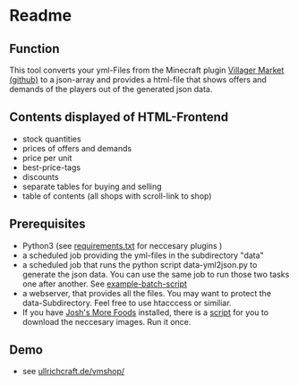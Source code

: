 # Readme

## Function

This tool converts your yml-Files from the Minecraft plugin [Villager Market](https://www.spigotmc.org/resources/villager-market-the-ultimate-shop-plugin.82965/) [(github)](https://github.com/Bestem0r/VillagerMarket) to a json-array and provides a html-file that shows offers and demands of the players out of the generated json data.

## Contents displayed of HTML-Frontend

- stock quantities
- prices of offers and demands
- price per unit
- best-price-tags
- discounts
- separate tables for buying and selling
- table of contents (all shops with scroll-link to shop)

## Prerequisites

- Python3 (see [requirements.txt](requirements.txt) for neccesary plugins )
- a scheduled job providing the yml-files in the subdirectory "data"
- a scheduled job that runs the python script data-yml2json.py to generate the json data. You can use the same job to run those two tasks one after another. See [example-batch-script](mc-dealer-copy-execute.bat)
- a webserver, that provides all the files. You may want to protect the data-Subdirectory. Feel free to use htacccess or similiar.
- If you have [Josh's More Foods](https://modrinth.com/datapack/joshs-more-foods/) installed, there is a [script](assets/items/joshs-more-foods/rp-downloader.py) for you to download the neccesary images. Run it once.

## Demo
- see [ullrichcraft.de/vmshop/](https://ullrichcraft.de/vmshop/)